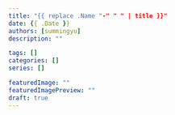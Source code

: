 ```yaml
---
title: "{{ replace .Name "-" " " | title }}"
date: {{ .Date }}
authors: [summingyu]
description: ""

tags: []
categories: []
series: []

featuredImage: ""
featuredImagePreview: ""
draft: true
---
```


